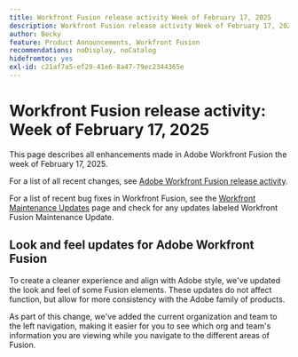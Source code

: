 ```yaml
---
title: Workfront Fusion release activity Week of February 17, 2025
description: Workfront Fusion release activity Week of February 17, 2025
author: Becky
feature: Product Announcements, Workfront Fusion
recommendations: noDisplay, noCatalog
hidefromtoc: yes
exl-id: c21af7a5-ef29-41e6-8a47-79ec2344365e
---
```

# Workfront Fusion release activity: Week of February 17, 2025

This page describes all enhancements made in Adobe Workfront Fusion the week of February 17, 2025.

For a list of all recent changes, see [Adobe Workfront Fusion release activity](/help/workfront-fusion/fusion-product-releases/fusion-release-activity.md).

For a list of recent bug fixes in Workfront Fusion, see the [Workfront Maintenance Updates](https://experienceleague.adobe.com/en/docs/workfront-known-issues/releases/current-updates) page and check for any updates labeled Workfront Fusion Maintenance Update.

<!--## Adobe Storage connector and modules now available

Now you can use Workfront Fusion to manage Adobe your Adobe Storage. With the Adobe Storage modules, you can: 

* Create, discard, restore, or delete an Adobe Enterprise Storage Management (ESM) store
* Invite a user to an ESM store
* Make a custom call the the Adobe User Management API 

For information and instructions, see [Adobe Storage modules]().-->

## Look and feel updates for Adobe Workfront Fusion

To create a cleaner experience and align with Adobe style, we've updated the look and feel of some Fusion elements. These updates do not affect function, but allow for more consistency with the Adobe family of products.

As part of this change, we've added the current organization and team to the left navigation, making it easier for you to see which org and team's information you are viewing while you navigate to the different areas of Fusion.
